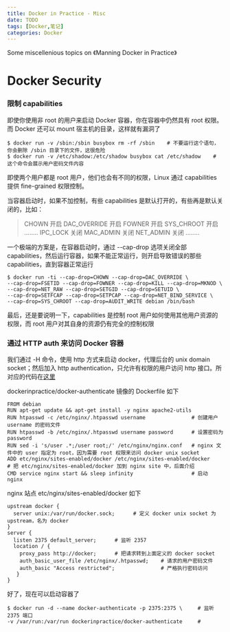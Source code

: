 ```yaml
---
title: Docker in Practice - Misc
date: TODO
tags: [Docker,笔记]
categories: Docker
---
```


Some miscellenious topics on 《Manning Docker in Practice》

<!-- more -->

Docker Security
=================

### 限制 capabilities

即使你使用非 root 的用户来启动 Docker 容器，你在容器中仍然具有 root 权限。而 Docker 还可以 mount 宿主机的目录，这样就有漏洞了
```
$ docker run -v /sbin:/sbin busybox rm -rf /sbin    # 不要运行这个语句，你会删除 /sbin 目录下的文件，这很危险
$ docker run -v /etc/shadow:/etc/shadow busybox cat /etc/shadow    # 这个命令会展示用户密码文件内容
```

即使两个用户都是 root 用户，他们也会有不同的权限，Linux 通过 capabilities 提供 fine-grained 权限控制。

当容器启动时，如果不加控制，有些 capabilities 是默认打开的，有些再是默认关闭的，比如：
> CHOWN 开启
> DAC_OVERRIDE 开启
> FOWNER 开启
> SYS_CHROOT 开启
> ........
> IPC_LOCK 关闭
> MAC_ADMIN 关闭
> NET_ADMIN 关闭
> ........

一个极端的方案是，在容器启动时，通过 --cap-drop 选项关闭全部 capabilities，然后运行容器，如果不能正常运行，则开启导致错误的那些 capabilities，直到容器正常运行
```
$ docker run -ti --cap-drop=CHOWN --cap-drop=DAC_OVERRIDE \
--cap-drop=FSETID --cap-drop=FOWNER --cap-drop=KILL --cap-drop=MKNOD \
--cap-drop=NET_RAW --cap-drop=SETGID --cap-drop=SETUID \
--cap-drop=SETFCAP --cap-drop=SETPCAP --cap-drop=NET_BIND_SERVICE \
--cap-drop=SYS_CHROOT --cap-drop=AUDIT_WRITE debian /bin/bash
```
最后，还是要说明一下，capabilities 是控制 root 用户如何使用其他用户资源的权限，而 root 用户对其自身的资源仍有完全的控制权限

### 通过 HTTP auth 来访问 Docker 容器

我们通过 -H 命令，使用 http 方式来启动 docker，代理后台的 unix domain socket；然后加入 http authentication，只允许有权限的用户访问 http 接口。所对应的代码在[这里](https://github.com/docker-in-practice/docker-authenticate)

dockerinpractice/docker-authenticate 镜像的 Dockerfile 如下
```
FROM debian
RUN apt-get update && apt-get install -y nginx apache2-utils
RUN htpasswd -c /etc/nginx/.htpasswd username               # 创建用户 username 的密码文件
RUN htpasswd -b /etc/nginx/.htpasswd username password      # 设置密码为 password
RUN sed -i 's/user .*;/user root;/' /etc/nginx/nginx.conf   # nginx 文件中的 user 指定为 root，因为需要 root 权限来访问 docker unix socket
ADD etc/nginx/sites-enabled/docker /etc/nginx/sites-enabled/docker     # 把 etc/nginx/sites-enabled/docker 加到 nginx site 中，后面介绍
CMD service nginx start && sleep infinity                   # 启动 nginx
```

nginx 站点 etc/nginx/sites-enabled/docker 如下
```
upstream docker {
  server unix:/var/run/docker.sock;      # 定义 docker unix socket 为 upstream，名为 docker
}
server {
  listen 2375 default_server;      # 监听 2357
  location / {
    proxy_pass http://docker;      # 把请求转到上面定义的 docker socket
    auth_basic_user_file /etc/nginx/.htpasswd;    # 请求的用户密码文件
    auth_basic "Access restricted";               # 严格执行密码访问
   }
}

```
好了，现在可以启动容器了
```
$ docker run -d --name docker-authenticate -p 2375:2375 \     # 监听 2375 端口
-v /var/run:/var/run dockerinpractice/docker-authenticate     # 
```
